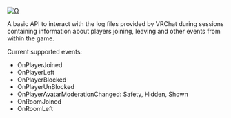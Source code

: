 <a href="Ω"><img src="http://readme-typing-svg.herokuapp.com?font=VT323&size=90&duration=2000&pause=1000&color=F70000&center=true&random=false&width=1100&height=140&lines=%E2%98%A6+VRChat+Local+API+%E2%98%A6;%E2%98%A6+By+Smoke+%E2%98%A6" alt="Ω" /></a>

A basic API to interact with the log files provided by VRChat during sessions containing information about players joining, leaving and other events from within the game.

Current supported events:

+ OnPlayerJoined
+ OnPlayerLeft
+ OnPlayerBlocked
+ OnPlayerUnBlocked
+ OnPlayerAvatarModerationChanged: Safety, Hidden, Shown
+ OnRoomJoined
+ OnRoomLeft

